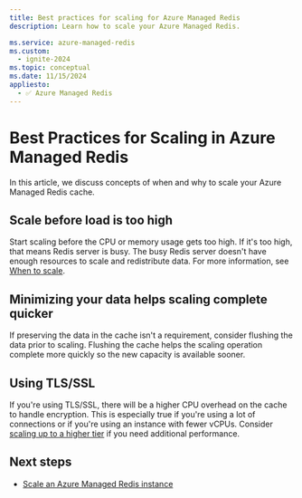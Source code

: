 ```yaml
---
title: Best practices for scaling for Azure Managed Redis
description: Learn how to scale your Azure Managed Redis.

ms.service: azure-managed-redis
ms.custom:
  - ignite-2024
ms.topic: conceptual
ms.date: 11/15/2024
appliesto:
  - ✅ Azure Managed Redis
---
```


# Best Practices for Scaling in Azure Managed Redis

In this article, we discuss concepts of when and why to scale your Azure Managed Redis cache.

## Scale before load is too high

Start scaling before the CPU or memory usage gets too high. If it's too high, that means Redis server is busy. The busy Redis server doesn't have enough resources to scale and redistribute data. For more information, see [When to scale](how-to-scale.md#when-to-scale).

## Minimizing your data helps scaling complete quicker

If preserving the data in the cache isn't a requirement, consider flushing the data prior to scaling. Flushing the cache helps the scaling operation complete more quickly so the new capacity is available sooner.

## Using TLS/SSL

If you're using TLS/SSL, there will be a higher CPU overhead on the cache to handle encryption. This is especially true if you're using a lot of connections or if you're using an instance with fewer vCPUs. Consider [scaling up to a higher tier](how-to-scale.md#performance-tiers) if you need additional performance.

## Next steps

- [Scale an Azure Managed Redis instance](how-to-scale.md)
